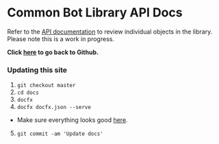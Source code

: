 # Common Bot Library API Docs

Refer to the [API documentation](/api/index.html) to review individual objects in the library.  
Please note this is a work in progress.

**Click [here](https://github.com/bcanseco/common-bot-library) to go back to Github.**

### Updating this site
1. `git checkout master`
2. `cd docs`
3. `docfx`
4. `docfx docfx.json --serve`
  * Make sure everything looks good [here](http://localhost:8080).
5. `git commit -am 'Update docs'`
